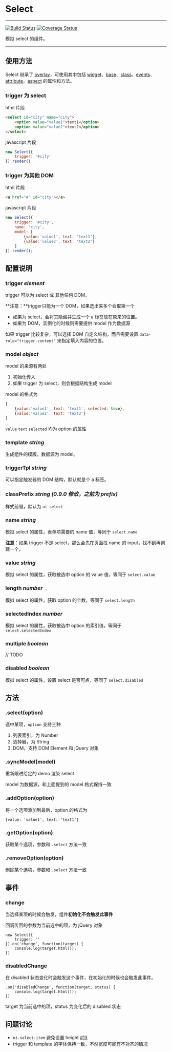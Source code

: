 # Select

---

[![Build Status](https://secure.travis-ci.org/aralejs/select.png)](https://travis-ci.org/aralejs/select)
[![Coverage Status](https://coveralls.io/repos/aralejs/select/badge.png?branch=master)](https://coveralls.io/r/aralejs/select)

模拟 select 的组件。

---

## 使用方法

Select 继承了 [overlay](http://aralejs.org/overlay/)，可使用其中包括 [widget](http://aralejs.org/widget/)、[base](http://aralejs.org/base/)、[class](http://aralejs.org/class/)、[events](http://aralejs.org/events/)、[attribute](http://aralejs.org/base/docs/attribute.html)、[aspect](http://aralejs.org/base/docs/aspect.html) 的属性和方法。

### trigger 为 select

html 片段

```html
<select id="city" name="city">
    <option value="value1">text1</option>
    <option value="value2">text2</option>
</select>
```

javascript 片段

```js
new Select({
    trigger: '#city'
}).render()
```

### trigger 为其他 DOM

html 片段

```html
<a href="#" id="city"></a>
```

javascript 片段

```js
new Select({
    trigger: '#city',
    name: 'city',
    model: [
        {value:'value1', text: 'text1'},
        {value:'value2', text: 'text2'}
    ]
}).render();
```


## 配置说明

### trigger *element*

trigger 可以为 select 或 其他任何 DOM。

**注意：**trigger只能为一个 DOM，如果选出来多个会取第一个

* 如果为 select，会将其隐藏并生成一个 a 标签放在原来的位置。
* 如果为 DOM，实例化的时候则需要提供 model 作为数据源

如果 trigger 比较复杂，可以选择 DOM 自定义结构，而且需要设置 `data-role="trigger-content"` 来指定填入内容的位置。

### model *object*

model 的来源有两处

1. 初始化传入
2. 如果 trigger 为 select，则会根据结构生成 model

model 的格式为

```javascript
[
    {value:'value1', text: 'text1', selected: true},
    {value:'value2', text: 'text2'}
]
```

`value` `text` `selected` 均为 option 的属性

### template *string*

生成组件的模版，数据源为 model。

### triggerTpl *string*

可以指定触发器的 DOM 结构，默认就是个 a 标签。

### classPrefix *string* _(0.9.0 修改，之前为 prefix)_

样式前缀，默认为 `ui-select`

### name *string*

模拟 select 的属性，表单项需要的 name 值，等同于 `select.name`

**注意**：如果 trigger 不是 select，那么会先在页面找 name 的 input，找不到再创建一个。

### value *string*

模拟 select 的属性，获取被选中 option 的 value 值，等同于 `select.value`

### length *number*

模拟 select 的属性，获取 option 的个数，等同于 `select.length`

### selectedIndex *number*

模拟 select 的属性，获取被选中 option 的索引值，等同于 `select.selectedIndex`

### multiple *boolean*

// TODO

### disabled *boolean*

模拟 select 的属性，设置 select 是否可点，等同于 `select.disabled`

## 方法

### .select(option)

选中某项，`option` 支持三种

1. 列表索引，为 Number
2. 选择器，为 String
3. DOM，支持 DOM Element 和 jQuery 对象

### .syncModel(model)

重新跟进给定的 demo 渲染 select

model 为数据源，和上面提到的 model 格式保持一致

### .addOption(option)

将一个选项添加到最后，option 的格式为

```
{value: 'value1', text: 'text1'}
```

### .getOption(option)

获取某个选项，参数和 `.select` 方法一致

### .removeOption(option)

删除某个选项，参数和 `.select` 方法一致

## 事件

### change

当选择某项的时候会触发，组件**初始化不会触发此事件**

回调传回的参数为当前选中的项，为 jQuery 对象

```
new Select({
    trigger: ''
}).on('change', function(target) {
    console.log(target.html());
})
```

### disabledChange

在 disabled 状态变化时会触发这个事件，在初始化的时候也会触发此事件。

```
.on('disabledChange', function(target, status) {
    console.log(target.html());
})
```

target 为当前选中的项，status 为变化后的 disabled 状态

## 问题讨论

- `ui-select-item` 避免设置 height [#13](https://github.com/aralejs/select/issues/13)
- trigger 和 template 的字体保持一致，不然宽度可能有不对齐的情况
